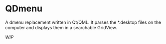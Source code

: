 # QDmenu

A dmenu replacement written in Qt/QML. It parses the *.desktop files on the computer and displays them in a searchable
GridView. 

*WIP*
